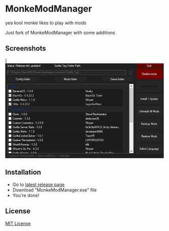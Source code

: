  
# MonkeModManager

yea kool monke likes to play with mods

Just fork of MonkeModManager with some additions


## Screenshots

[![FastPic.Ru](https://github.com/artemius466/MonkeModManager/blob/master/images/screenshot1.png?raw=true)


## Installation

- Go to [latest release page](https://github.com/artemius466/MonkeModManager/releases/latest)
- Download "MonkeModManager.exe" file
- You're done!
    
## License

[MIT License](https://choosealicense.com/licenses/mit/)

